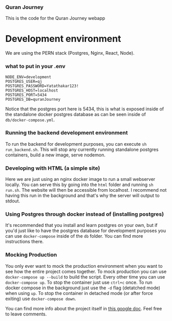 ### Quran Journey
This is the code for the Quran Journey webapp

# Development environment
We are using the PERN stack (Postgres, Nginx, React, Node).

### what to put in your .env
```
NODE_ENV=development
POSTGRES_USER=qj
POSTGRES_PASSWORD=Yatathakar123!
POSTGRES_HOST=localhost
POSTGRES_PORT=5434
POSTGRES_DB=quranJourney
```
Notice that the postgres port here is 5434, this is what is exposed inside of the standalone docker postgres database as can be seen inside of `db/docker-compose.yml`.

### Running the backend development environment
To run the backend for development purposes, you can execute `sh run_backend.sh`. This will stop any currently running standalone postgres containers, build a new image, serve nodemon.

### Developing with HTML (a simple site)
Here we are just using an nginx docker image to run a small webserver locally. You can serve this by going into the `html` folder and running `sh run.sh`. The website will then be accessible from localhost. I recommend not having this run in the background and that's why the server will output to stdout. 

### Using Postgres through docker instead of (installing postgres) 
It's recommended that you install and learn postgres on your own, but if you'd just like to have the postgres database for development purposes you can use `docker-compose` inside of the `db` folder. You can find more instructions there.

### Mocking Production
You only ever want to mock the production environment when you want to see how the entire project comes together. To mock production you can use `docker-compose up --build` to build the script. Every other time you can use `docker-compose up`. To stop the container just use `ctrl+c` once. To run docker compose in the background just use the `-d` flag (detatched mode) when using `up`. To stop the container in detached mode (or after force exiting) use `docker-compose down`.

You can find more info about the project itself in [this google doc](https://docs.google.com/document/d/1etpJXnfR6HdE4orYqiEjL678yQtYyru4K99wQufqMGg/edit?usp=sharing). Feel free to leave comments.
